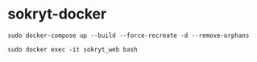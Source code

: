 # sokryt-docker

`sudo docker-compose up --build --force-recreate -d --remove-orphans`

`sudo docker exec -it sokryt_web bash`
